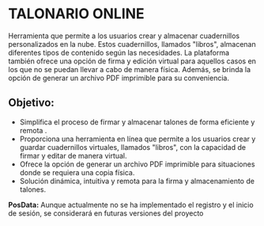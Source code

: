 # TALONARIO ONLINE

Herramienta que permite a los usuarios crear y almacenar cuadernillos personalizados en la nube. Estos cuadernillos, llamados "libros", almacenan diferentes tipos de contenido según las necesidades. La plataforma también ofrece una opción de firma y edición virtual para aquellos casos en los que no se puedan llevar a cabo de manera física. Además, se brinda la opción de generar un archivo PDF imprimible para su conveniencia.

## Objetivo: 

- Simplifica el proceso de firmar y almacenar talones de forma eficiente y remota . 
- Proporciona una herramienta en línea que permite a los usuarios crear y guardar cuadernillos virtuales, llamados "libros", con la capacidad de firmar y editar de manera virtual. 
- Ofrece la opción de generar un archivo PDF imprimible para situaciones donde se requiera una copia física. 
- Solución dinámica, intuitiva y remota para la firma y almacenamiento de talones.

**PosData:** Aunque actualmente no se ha implementado el registro y el inicio de sesión, se considerará en futuras versiones del proyecto
